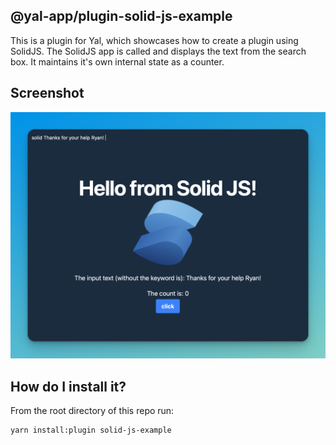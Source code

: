 ## @yal-app/plugin-solid-js-example

This is a plugin for Yal, which showcases how to create a plugin using SolidJS. The SolidJS app is called and displays the text from the search box. It maintains it's own internal state as a counter.

## Screenshot

![solid-js-example](./resources/solid-js-example.png 'solid-js-example')

## How do I install it?

From the root directory of this repo run:

```
yarn install:plugin solid-js-example
```

